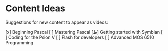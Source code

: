 # Content Ideas

Suggestions for new content to appear as videos:

[x] Beginning Pascal
[ ] Mastering Pascal
[ط] Getting started with Symbian
[ ] Coding for the Psion V
[ ] Flash for developers
[ ] Advanced MOS 6510 Programming